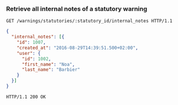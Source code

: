 ### Retrieve all internal notes of a statutory warning

```http
GET /warnings/statutories/:statutory_id/internal_notes HTTP/1.1
```

```json
{
  "internal_notes": [{
    "id": 1007,
    "created_at": "2016-08-29T14:39:51.500+02:00",
    "user": {
      "id": 1002,
      "first_name": "Noa",
      "last_name": "Barbier"
    }
  }]
}
```

```http
HTTP/1.1 200 OK
```

